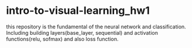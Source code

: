 # intro-to-visual-learning_hw1
this repository is the fundamental of the neural network and classification. Including building layers(base_layer, sequential) and activation functions(relu, sofmax) and also loss function.